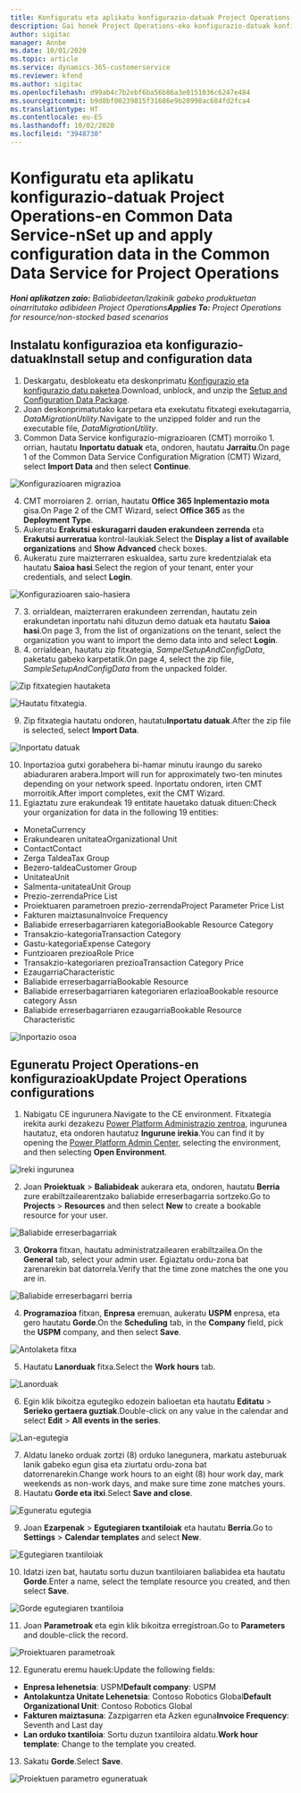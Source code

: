 ```yaml
---
title: Konfiguratu eta aplikatu konfigurazio-datuak Project Operations-en Common Data Service-n
description: Gai honek Project Operations-eko konfigurazio-datuak konfiguratzeari eta aplikatzeari buruzko informazioa eskaintzen du.
author: sigitac
manager: Annbe
ms.date: 10/01/2020
ms.topic: article
ms.service: dynamics-365-customerservice
ms.reviewer: kfend
ms.author: sigitac
ms.openlocfilehash: d99ab4c7b2ebf6ba56b86a3e0151036c6247e484
ms.sourcegitcommit: b9d8bf00239815f31686e9b28998ac684fd2fca4
ms.translationtype: HT
ms.contentlocale: eu-ES
ms.lasthandoff: 10/02/2020
ms.locfileid: "3948730"
---
```

# <a name="set-up-and-apply-configuration-data-in-the-common-data-service-for-project-operations"></a><span data-ttu-id="5c915-103">Konfiguratu eta aplikatu konfigurazio-datuak Project Operations-en Common Data Service-n</span><span class="sxs-lookup"><span data-stu-id="5c915-103">Set up and apply configuration data in the Common Data Service for Project Operations</span></span>

<span data-ttu-id="5c915-104">_**Honi aplikatzen zaio:** Baliabideetan/Izakinik gabeko produktuetan oinarritutako adibideen Project Operations_</span><span class="sxs-lookup"><span data-stu-id="5c915-104">_**Applies To:** Project Operations for resource/non-stocked based scenarios_</span></span>

## <a name="install-setup-and-configuration-data"></a><span data-ttu-id="5c915-105">Instalatu konfigurazioa eta konfigurazio-datuak</span><span class="sxs-lookup"><span data-stu-id="5c915-105">Install setup and configuration data</span></span>

1. <span data-ttu-id="5c915-106">Deskargatu, desblokeatu eta deskonprimatu [Konfigurazio eta konfigurazio datu paketea](https://download.microsoft.com/download/1/3/4/1349369c-6209-42b7-b3b4-5be0e67cacd8/ProjOpsSampleSetupData-%20Integrated%20UR1.zip).</span><span class="sxs-lookup"><span data-stu-id="5c915-106">Download, unblock, and unzip the [Setup and Configuration Data Package](https://download.microsoft.com/download/1/3/4/1349369c-6209-42b7-b3b4-5be0e67cacd8/ProjOpsSampleSetupData-%20Integrated%20UR1.zip).</span></span>
2. <span data-ttu-id="5c915-107">Joan deskonprimatutako karpetara eta exekutatu fitxategi exekutagarria, *DataMigrationUtility*.</span><span class="sxs-lookup"><span data-stu-id="5c915-107">Navigate to the unzipped folder and run the executable file, *DataMigrationUtility*.</span></span>
3. <span data-ttu-id="5c915-108">Common Data Service konfigurazio-migrazioaren (CMT) morroiko 1. orrian, hautatu **Inportatu datuak** eta, ondoren, hautatu **Jarraitu**.</span><span class="sxs-lookup"><span data-stu-id="5c915-108">On page 1 of the Common Data Service Configuration Migration (CMT) Wizard, select **Import Data** and then select **Continue**.</span></span>

![Konfigurazioaren migrazioa](./media/1ConfigurationMigration.png)

4. <span data-ttu-id="5c915-110">CMT morroiaren 2. orrian, hautatu **Office 365** **Inplementazio mota** gisa.</span><span class="sxs-lookup"><span data-stu-id="5c915-110">On Page 2 of the CMT Wizard, select **Office 365** as the **Deployment Type**.</span></span>
5. <span data-ttu-id="5c915-111">Aukeratu **Erakutsi eskuragarri dauden erakundeen zerrenda** eta **Erakutsi aurreratua** kontrol-laukiak.</span><span class="sxs-lookup"><span data-stu-id="5c915-111">Select the **Display a list of available organizations** and **Show Advanced** check boxes.</span></span>
6. <span data-ttu-id="5c915-112">Aukeratu zure maizterraren eskualdea, sartu zure kredentzialak eta hautatu **Saioa hasi**.</span><span class="sxs-lookup"><span data-stu-id="5c915-112">Select the region of your tenant, enter your credentials, and select **Login**.</span></span>

![Konfigurazioaren saio-hasiera](./media/2ConfigurationSignin.png)

7. <span data-ttu-id="5c915-114">3. orrialdean, maizterraren erakundeen zerrendan, hautatu zein erakundetan inportatu nahi dituzun demo datuak eta hautatu **Saioa hasi**.</span><span class="sxs-lookup"><span data-stu-id="5c915-114">On page 3, from the list of organizations on the tenant, select the organization you want to import the demo data into and select **Login**.</span></span>
8. <span data-ttu-id="5c915-115">4. orrialdean, hautatu zip fitxategia, *SampelSetupAndConfigData*, paketatu gabeko karpetatik.</span><span class="sxs-lookup"><span data-stu-id="5c915-115">On page 4, select the zip file, *SampleSetupAndConfigData* from the unpacked folder.</span></span>

![Zip fitxategien hautaketa](./media/3ZipFile.png)

![Hautatu fitxategia.](./media/4SelectAFile.png)

9. <span data-ttu-id="5c915-118">Zip fitxategia hautatu ondoren, hautatu**Inportatu datuak**.</span><span class="sxs-lookup"><span data-stu-id="5c915-118">After the zip file is selected, select **Import Data**.</span></span>

![Inportatu datuak](./media/5ImportData.png)

10. <span data-ttu-id="5c915-120">Inportazioa gutxi gorabehera bi-hamar minutu iraungo du sareko abiaduraren arabera.</span><span class="sxs-lookup"><span data-stu-id="5c915-120">Import will run for approximately two-ten minutes depending on your network speed.</span></span> <span data-ttu-id="5c915-121">Inportatu ondoren, irten CMT morroitik.</span><span class="sxs-lookup"><span data-stu-id="5c915-121">After import completes, exit the CMT Wizard.</span></span> 
11. <span data-ttu-id="5c915-122">Egiaztatu zure erakundeak 19 entitate hauetako datuak dituen:</span><span class="sxs-lookup"><span data-stu-id="5c915-122">Check your organization for data in the following 19 entities:</span></span>

  - <span data-ttu-id="5c915-123">Moneta</span><span class="sxs-lookup"><span data-stu-id="5c915-123">Currency</span></span>
  - <span data-ttu-id="5c915-124">Erakundearen unitatea</span><span class="sxs-lookup"><span data-stu-id="5c915-124">Organizational Unit</span></span>
  - <span data-ttu-id="5c915-125">Contact</span><span class="sxs-lookup"><span data-stu-id="5c915-125">Contact</span></span>
  - <span data-ttu-id="5c915-126">Zerga Taldea</span><span class="sxs-lookup"><span data-stu-id="5c915-126">Tax Group</span></span>
  - <span data-ttu-id="5c915-127">Bezero-taldea</span><span class="sxs-lookup"><span data-stu-id="5c915-127">Customer Group</span></span>
  - <span data-ttu-id="5c915-128">Unitatea</span><span class="sxs-lookup"><span data-stu-id="5c915-128">Unit</span></span>
  - <span data-ttu-id="5c915-129">Salmenta-unitatea</span><span class="sxs-lookup"><span data-stu-id="5c915-129">Unit Group</span></span>
  - <span data-ttu-id="5c915-130">Prezio-zerrenda</span><span class="sxs-lookup"><span data-stu-id="5c915-130">Price List</span></span>
  - <span data-ttu-id="5c915-131">Proiektuaren parametroen prezio-zerrenda</span><span class="sxs-lookup"><span data-stu-id="5c915-131">Project Parameter Price List</span></span>
  - <span data-ttu-id="5c915-132">Fakturen maiztasuna</span><span class="sxs-lookup"><span data-stu-id="5c915-132">Invoice Frequency</span></span>
  - <span data-ttu-id="5c915-133">Baliabide erreserbagarriaren kategoria</span><span class="sxs-lookup"><span data-stu-id="5c915-133">Bookable Resource Category</span></span>
  - <span data-ttu-id="5c915-134">Transakzio-kategoria</span><span class="sxs-lookup"><span data-stu-id="5c915-134">Transaction Category</span></span>
  - <span data-ttu-id="5c915-135">Gastu-kategoria</span><span class="sxs-lookup"><span data-stu-id="5c915-135">Expense Category</span></span>
  - <span data-ttu-id="5c915-136">Funtzioaren prezioa</span><span class="sxs-lookup"><span data-stu-id="5c915-136">Role Price</span></span>
  - <span data-ttu-id="5c915-137">Transakzio-kategoriaren prezioa</span><span class="sxs-lookup"><span data-stu-id="5c915-137">Transaction Category Price</span></span>
  - <span data-ttu-id="5c915-138">Ezaugarria</span><span class="sxs-lookup"><span data-stu-id="5c915-138">Characteristic</span></span>
  - <span data-ttu-id="5c915-139">Baliabide erreserbagarria</span><span class="sxs-lookup"><span data-stu-id="5c915-139">Bookable Resource</span></span>
  - <span data-ttu-id="5c915-140">Baliabide erreserbagarriaren kategoriaren erlazioa</span><span class="sxs-lookup"><span data-stu-id="5c915-140">Bookable resource category Assn</span></span>
  - <span data-ttu-id="5c915-141">Baliabide erreserbagarriaren ezaugarria</span><span class="sxs-lookup"><span data-stu-id="5c915-141">Bookable Resource Characteristic</span></span>

![Inportazio osoa](./media/6CompleteImport.png)

## <a name="update-project-operations-configurations"></a><span data-ttu-id="5c915-143">Eguneratu Project Operations-en konfigurazioak</span><span class="sxs-lookup"><span data-stu-id="5c915-143">Update Project Operations configurations</span></span>

1. <span data-ttu-id="5c915-144">Nabigatu CE ingurunera.</span><span class="sxs-lookup"><span data-stu-id="5c915-144">Navigate to the CE environment.</span></span> <span data-ttu-id="5c915-145">Fitxategia irekita aurki dezakezu [Power Platform Administrazio zentroa](https://admin.powerplatform.microsoft.com/environments), ingurunea hautatuz, eta ondoren hautatuz **Ingurune irekia**.</span><span class="sxs-lookup"><span data-stu-id="5c915-145">You can find it by opening the [Power Platform Admin Center](https://admin.powerplatform.microsoft.com/environments), selecting the environment, and then selecting **Open Environment**.</span></span> 

![Ireki ingurunea](./media/7OpenEnvironment.png)

2. <span data-ttu-id="5c915-147">Joan **Proiektuak** > **Baliabideak** aukerara eta, ondoren, hautatu **Berria** zure erabiltzailearentzako baliabide erreserbagarria sortzeko.</span><span class="sxs-lookup"><span data-stu-id="5c915-147">Go to **Projects** > **Resources** and then select **New** to create a bookable resource for your user.</span></span>

![Baliabide erreserbagarriak](./media/8BookableResources.png)

3. <span data-ttu-id="5c915-149">**Orokorra** fitxan, hautatu administratzailearen erabiltzailea.</span><span class="sxs-lookup"><span data-stu-id="5c915-149">On the **General** tab, select your admin user.</span></span> <span data-ttu-id="5c915-150">Egiaztatu ordu-zona bat zarenarekin bat datorrela.</span><span class="sxs-lookup"><span data-stu-id="5c915-150">Verify that the time zone matches the one you are in.</span></span> 

![Baliabide erreserbagarri berria](./media/9NewBookableResource.png)

4. <span data-ttu-id="5c915-152">**Programazioa** fitxan, **Enpresa** eremuan, aukeratu **USPM** enpresa, eta gero hautatu **Gorde**.</span><span class="sxs-lookup"><span data-stu-id="5c915-152">On the **Scheduling** tab, in the **Company** field, pick the **USPM** company, and then select **Save**.</span></span> 

![Antolaketa fitxa](./media/10SchedulingTab.png)

5. <span data-ttu-id="5c915-154">Hautatu **Lanorduak** fitxa.</span><span class="sxs-lookup"><span data-stu-id="5c915-154">Select the **Work hours** tab.</span></span>  

![Lanorduak](./media/11WorkHours.png)

6. <span data-ttu-id="5c915-156">Egin klik bikoitza egutegiko edozein balioetan eta hautatu **Editatu** > **Serieko gertaera guztiak**.</span><span class="sxs-lookup"><span data-stu-id="5c915-156">Double-click on any value in the calendar and select **Edit** > **All events in the series**.</span></span> 

![Lan-egutegia](./media/12WorkCalendar.png)

7. <span data-ttu-id="5c915-158">Aldatu laneko orduak zortzi (8) orduko lanegunera, markatu asteburuak lanik gabeko egun gisa eta ziurtatu ordu-zona bat datorrenarekin.</span><span class="sxs-lookup"><span data-stu-id="5c915-158">Change work hours to an eight (8) hour work day, mark weekends as non-work days, and make sure time zone matches yours.</span></span> 
8. <span data-ttu-id="5c915-159">Hautatu **Gorde eta itxi**.</span><span class="sxs-lookup"><span data-stu-id="5c915-159">Select **Save and close**.</span></span>

![Eguneratu egutegia](./media/13UpdateCalendar.png)

9. <span data-ttu-id="5c915-161">Joan **Ezarpenak** > **Egutegiaren txantiloiak** eta hautatu **Berria**.</span><span class="sxs-lookup"><span data-stu-id="5c915-161">Go to **Settings** > **Calendar templates** and select **New**.</span></span>
 
 ![Egutegiaren txantiloiak](./media/14CalendarTemplates.png)
 
 10. <span data-ttu-id="5c915-163">Idatzi izen bat, hautatu sortu duzun txantiloiaren baliabidea eta hautatu **Gorde**.</span><span class="sxs-lookup"><span data-stu-id="5c915-163">Enter a name, select the template resource you created, and then select **Save**.</span></span> 
 
 ![Gorde egutegiaren txantiloia](./media/15SaveCalendarTemplate.png)
 
 11. <span data-ttu-id="5c915-165">Joan **Parametroak** eta egin klik bikoitza erregistroan.</span><span class="sxs-lookup"><span data-stu-id="5c915-165">Go to **Parameters** and double-click the record.</span></span> 
 
 ![Proiektuaren parametroak](./media/16ProjectParameters.png)
 
12. <span data-ttu-id="5c915-167">Eguneratu eremu hauek:</span><span class="sxs-lookup"><span data-stu-id="5c915-167">Update the following fields:</span></span>

 - <span data-ttu-id="5c915-168">**Enpresa lehenetsia**: USPM</span><span class="sxs-lookup"><span data-stu-id="5c915-168">**Default company**: USPM</span></span>
 - <span data-ttu-id="5c915-169">**Antolakuntza Unitate Lehenetsia**: Contoso Robotics Global</span><span class="sxs-lookup"><span data-stu-id="5c915-169">**Default Organizational Unit**: Contoso Robotics Global</span></span>
 - <span data-ttu-id="5c915-170">**Fakturen maiztasuna**: Zazpigarren eta Azken eguna</span><span class="sxs-lookup"><span data-stu-id="5c915-170">**Invoice Frequency**: Seventh and Last day</span></span>
 - <span data-ttu-id="5c915-171">**Lan orduko txantiloia**: Sortu duzun txantiloira aldatu.</span><span class="sxs-lookup"><span data-stu-id="5c915-171">**Work hour template**: Change to the template you created.</span></span>

13. <span data-ttu-id="5c915-172">Sakatu **Gorde**.</span><span class="sxs-lookup"><span data-stu-id="5c915-172">Select **Save**.</span></span> 

![Proiektuen parametro eguneratuak](./media/17UpdatedProjectParameters.png)
